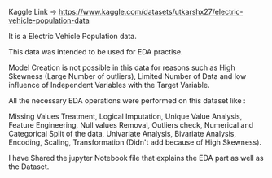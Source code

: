 Kaggle Link -> https://www.kaggle.com/datasets/utkarshx27/electric-vehicle-population-data

It is a Electric Vehicle Population data.

This data was intended to be used for EDA practise.

Model Creation is not possible in this data for reasons such as High Skewness (Large Number of outliers), Limited Number of Data and low influence of Independent Variables with the Target Variable.

All the necessary EDA operations were performed on this dataset like :

Missing Values Treatment,
Logical Imputation,
Unique Value Analysis,
Feature Engineering,
Null values Removal,
Outliers check,
Numerical and Categorical Split of the data,
Univariate Analysis,
Bivariate Analysis,
Encoding,
Scaling,
Transformation (Didn't add because of High Skewness).

I have Shared the jupyter Notebook file that explains the EDA part as well as the Dataset.

